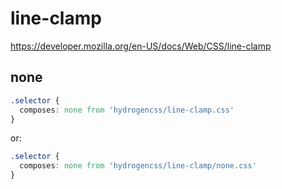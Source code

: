 # line-clamp

https://developer.mozilla.org/en-US/docs/Web/CSS/line-clamp

## none
```css
.selector {
  composes: none from 'hydrogencss/line-clamp.css'
}
```

or:
```css
.selector {
  composes: none from 'hydrogencss/line-clamp/none.css'
}
```

